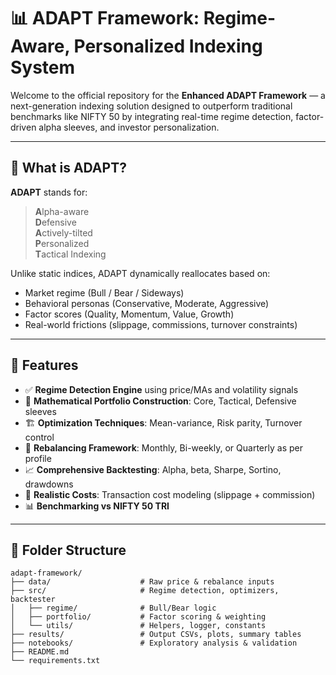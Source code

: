 # 📊 ADAPT Framework: Regime-Aware, Personalized Indexing System

Welcome to the official repository for the **Enhanced ADAPT Framework** — a next-generation indexing solution designed to outperform traditional benchmarks like NIFTY 50 by integrating real-time regime detection, factor-driven alpha sleeves, and investor personalization.

---

## 🧠 What is ADAPT?

**ADAPT** stands for:

> **A**lpha-aware  
> **D**efensive  
> **A**ctively-tilted  
> **P**ersonalized  
> **T**actical Indexing

Unlike static indices, ADAPT dynamically reallocates based on:
- Market regime (Bull / Bear / Sideways)
- Behavioral personas (Conservative, Moderate, Aggressive)
- Factor scores (Quality, Momentum, Value, Growth)
- Real-world frictions (slippage, commissions, turnover constraints)

---

## 🔧 Features

- ✅ **Regime Detection Engine** using price/MAs and volatility signals  
- 🧮 **Mathematical Portfolio Construction**: Core, Tactical, Defensive sleeves  
- 🏗️ **Optimization Techniques**: Mean-variance, Risk parity, Turnover control  
- 🔄 **Rebalancing Framework**: Monthly, Bi-weekly, or Quarterly as per profile  
- 📈 **Comprehensive Backtesting**: Alpha, beta, Sharpe, Sortino, drawdowns  
- 🧾 **Realistic Costs**: Transaction cost modeling (slippage + commission)  
- 📊 **Benchmarking vs NIFTY 50 TRI**

---

## 📁 Folder Structure

```plaintext
adapt-framework/
├── data/                    # Raw price & rebalance inputs
├── src/                     # Regime detection, optimizers, backtester
│   ├── regime/              # Bull/Bear logic
│   ├── portfolio/           # Factor scoring & weighting
│   └── utils/               # Helpers, logger, constants
├── results/                 # Output CSVs, plots, summary tables
├── notebooks/               # Exploratory analysis & validation
├── README.md
└── requirements.txt
